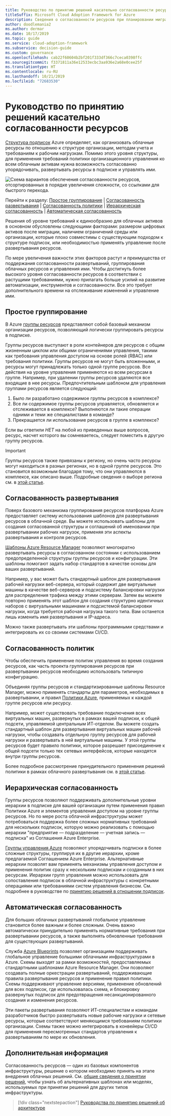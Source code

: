 ```yaml
---
title: Руководство по принятию решений касательно согласованности ресурсов
titleSuffix: Microsoft Cloud Adoption Framework for Azure
description: Сведения о согласованности ресурсов при планировании миграции в Azure.
author: doodlemania2
ms.author: dermar
ms.date: 10/17/2019
ms.topic: guide
ms.service: cloud-adoption-framework
ms.subservice: decision-guide
ms.custom: governance
ms.openlocfilehash: cab22f60604b2bf201f333df366c7ceca0398ffc
ms.sourcegitcommit: f3371811a36e12533ecbc3aa936e2a68e0cee25f
ms.translationtype: HT
ms.contentlocale: ru-RU
ms.lasthandoff: 10/21/2019
ms.locfileid: "72683530"
---
```

# <a name="resource-consistency-decision-guide"></a>Руководство по принятию решений касательно согласованности ресурсов

[Структура подписок](../subscriptions/index.md) Azure определяет, как организовать облачные ресурсы по отношению к структуре организации, методам учета и требованиям к рабочим нагрузкам. Помимо этого уровня структуры, для применения требований политики организационного управления ко всем облачным активам нужна возможность согласованно упорядочивать, развертывать ресурсы в подписке и управлять ими.

![Схема вариантов обеспечения согласованности ресурсов, отсортированных в порядке увеличения сложности, со ссылками для быстрого перехода.](../../_images/decision-guides/decision-guide-resource-consistency.png)

Перейти к разделу: [Простое группирование](#basic-grouping) | [Согласованность развертывания](#deployment-consistency) | [Согласованность политики](#policy-consistency) | [Иерархическая согласованность](#hierarchical-consistency) | [Автоматическая согласованность](#automated-consistency)

Решения об уровне требований к единообразию для облачных активов в основном обусловлены следующими факторами: размером цифровых активов после миграции, наличием ограничений среды или организации, которые плохо совместимы с существующим подходом к структуре подписок, или необходимостью применять управление после развертывания ресурсов.

По мере увеличения важности этих факторов растут и преимущества от поддержания согласованности развертываний, группирования облачных ресурсов и управления ими. Чтобы достигнуть более высокого уровня согласованности ресурсов в соответствии с растущими требованиями, нужно прилагать больше усилий на развитие автоматизации, инструментов и согласованности. Все это требует дополнительного времени на отслеживание изменений и управление ими.

## <a name="basic-grouping"></a>Простое группирование

В Azure [группы ресурсов](https://docs.microsoft.com/azure/azure-resource-manager/resource-group-overview#resource-groups) представляют собой базовый механизм организации ресурсов, позволяющий логически группировать ресурсы в подписке.

Группы ресурсов выступают в роли контейнеров для ресурсов с общим жизненным циклом или общими ограничениями управления, такими как требования управления доступом на основе ролей (RBAC) или требования политики. Группы ресурсов не могут быть вложенными, и ресурсы могут принадлежать только одной группе ресурсов. Все действия на уровне управления применяются ко всем ресурсам в группе. Например, при удалении группы ресурсов удаляются все входящие в нее ресурсы. Предпочтительным шаблоном для управления группами ресурсов является следующий:

1. Было ли разработано содержимое группы ресурсов в комплексе?
1. Все ли содержимое группы ресурсов управляется, обновляется и отслеживается в комплексе? Выполняются ли такие операции одними и теми же специалистами в команде?
1. Прекращается ли использование ресурсов в группе в комплексе?

Если вы ответили _НЕТ_ на любой из приведенных выше вопросов, ресурс, насчет которого вы сомневаетесь, следует поместить в другую группу ресурсов.

> [!IMPORTANT]
> Группы ресурсов также привязаны к региону, но очень часто ресурсы могут находиться в разных регионах, но в одной группе ресурсов. Это становится возможным благодаря тому, что они управляются в комплексе, как описано выше. Подробные сведения о выборе региона см. в [этой статье](../regions/index.md).

## <a name="deployment-consistency"></a>Согласованность развертывания

Поверх базового механизма группирования ресурсов платформа Azure предоставляет систему использования шаблонов для развертывания ресурсов в облачной среде. Вы можете использовать шаблоны для создания согласованной структуры и соглашений об именовании при развертывании рабочих нагрузок, применяя эти аспекты развертывания и контроля ресурсов.

[Шаблоны Azure Resource Manager](https://docs.microsoft.com/azure/azure-resource-manager/template-deployment-overview) позволяют многократно развертывать ресурсы в согласованном состоянии с использованием предопределенной структуры группы ресурсов и конфигурации. Эти шаблоны помогают задать набор стандартов в качестве основы для ваших развертываний.

Например, у вас может быть стандартный шаблон для развертывания рабочей нагрузки веб-сервера, который содержит две виртуальные машины в качестве веб-серверов и подсистему балансировки нагрузки для распределения трафика между этими серверам. Затем вы можете повторно применять этот шаблон для создания структурно идентичных наборов с виртуальными машинами и подсистемой балансировки нагрузки, когда требуется рабочая нагрузка такого типа. Вам останется лишь изменить имя развертывания и IP-адреса.

Можно также развертывать эти шаблоны программными средствами и интегрировать их со своими системами CI/CD.

## <a name="policy-consistency"></a>Согласованность политик

Чтобы обеспечить применение политик управления во время создания ресурсов, как часть проекта группирования ресурсов при развертывании ресурсов необходимо использовать типичную конфигурацию.

Объединяя группы ресурсов и стандартизированные шаблоны Resource Manager, можно применять стандарты для параметров, необходимых в развертывании, и правил [Политики Azure](https://docs.microsoft.com/azure/governance/policy/overview), применяемых к каждой группе ресурсов или ресурсу.

Например, может существовать требование подключения всех виртуальных машин, развернутых в рамках вашей подписки, к общей подсети, управляемой центральным ИТ-отделом. Вы можете создать стандартный шаблон для развертывания виртуальных машин рабочей нагрузки, чтобы создавать отдельную группу ресурсов для рабочей нагрузки и развертывать в ней виртуальные машины. У этой группы ресурсов будет правило политики, которое разрешает присоединение к общей подсети только тех сетевых интерфейсов, которые находятся внутри группы ресурсов.

Более подробное рассмотрение принудительного применения решений политики в рамках облачного развертывания см. в [этой статье](../policy-enforcement/index.md).

## <a name="hierarchical-consistency"></a>Иерархическая согласованность

Группы ресурсов позволяют поддерживать дополнительные уровни иерархии в подписке для вашей организации путем применения правил Политики Azure и элементов управления доступом на уровне группы ресурсов. Но по мере роста облачной инфраструктуры может потребоваться поддержка более сложных нормативных требований для нескольких подписок, которую можно реализовать с помощью иерархии "предприятие — подразделение — учетная запись — подписка" из Соглашения Azure Enterprise.

[Группы управления Azure](https://docs.microsoft.com/azure/governance/management-groups) позволяют упорядочивать подписки в более сложные структуры, группируя их в другие иерархии, кроме предлагаемой Соглашением Azure Enterprise. Альтернативные иерархии позволят вам применять механизмы управления доступом и применения политик сразу к нескольким подпискам и созданным в них ресурсам. Иерархии групп управления можно использовать для сопоставления подписок в облачной инфраструктуры с конкретными операциями или требованиями систем управления бизнесом. См. подробнее в руководстве по [принятию решений в отношении подписок](../subscriptions/index.md).

## <a name="automated-consistency"></a>Автоматическая согласованность

Для больших облачных развертываний глобальное управление становится более важным и более сложным. Очень важно автоматически принудительно применять нормативные требования при развертывании ресурсов, а также выполнять обновленные требования для существующих развертываний.

Служба [Azure Blueprints](https://docs.microsoft.com/azure/governance/blueprints/overview) позволяет организациям поддерживать глобальное управление большими облачными инфраструктурами в Azure. Схемы выходят за рамки возможностей, предоставляемых стандартными шаблонами Azure Resource Manager. Они позволяют создавать полные оркестрации развертываний, поддерживающие правила развертывания ресурсов и применение правил политики. Схемы поддерживают управление версиями, применение обновлений для всех подписок, где использовалась схема, и блокировку развернутых подписок для предотвращения несанкционированного создания и изменения ресурсов.

Эти пакеты развертывания позволяют ИТ-специалистам и командам разработчиков быстро развертывать новые рабочие нагрузки и сетевые ресурсы, которые соответствуют меняющимся требованиям политики организации. Схемы также можно интегрировать в конвейеры CI/CD для применения пересмотренных стандартов управления к развертываниям по мере их обновления.

## <a name="next-steps"></a>Дополнительная информация

Согласованность ресурсов — один из базовых компонентов инфраструктуры, решение о котором необходимо принять на этапе внедрения облачных решений. См. [общие сведения о принятии решений](../index.md), чтобы узнать об альтернативных шаблонах или моделях, используемых при принятии решений для других типов инфраструктуры.

> [!div class="nextstepaction"]
> [Руководства по принятию решений об архитектуре](../index.md)
